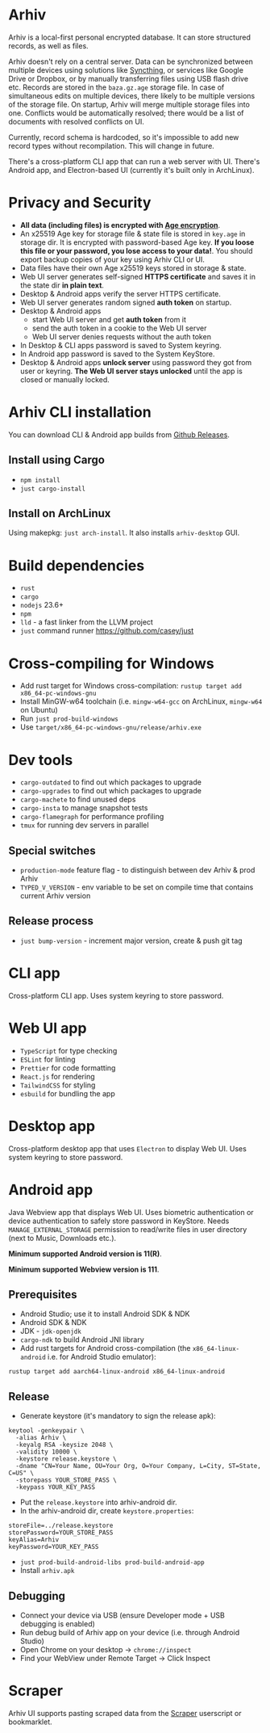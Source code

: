 # Arhiv
Arhiv is a local-first personal encrypted database. It can store structured records, as well as files.

Arhiv doesn't rely on a central server. Data can be synchronized between multiple devices using solutions like [Syncthing](https://github.com/syncthing/syncthing), or services like Google Drive or Dropbox, or by manually transferring files using USB flash drive etc.
Records are stored in the `baza.gz.age` storage file.
In case of simultaneous edits on multiple devices, there likely to be multiple versions of the storage file.
On startup, Arhiv will merge multiple storage files into one. Conflicts would be automatically resolved; there would be a list of documents with resolved conflicts on UI.

Currently, record schema is hardcoded, so it's impossible to add new record types without recompilation. This will change in future.

There's a cross-platform CLI app that can run a web server with UI. There's Android app, and Electron-based UI (currently it's built only in ArchLinux).

# Privacy and Security
* **All data (including files) is encrypted with [Age encryption](https://age-encryption.org/v1)**.
* An x25519 Age key for storage file & state file is stored in `key.age` in storage dir.
It is encrypted with password-based Age key.
**If you loose this file or your password, you lose access to your data!**.
You should export backup copies of your key using Arhiv CLI or UI.
* Data files have their own Age x25519 keys stored in storage & state.
* Web UI server generates self-signed **HTTPS certificate** and saves it in the state dir **in plain text**.
* Desktop & Android apps verify the server HTTPS certificate.
* Web UI server generates random signed **auth token** on startup.
* Desktop & Android apps
  * start Web UI server and get **auth token** from it
  * send the auth token in a cookie to the Web UI server
  * Web UI server denies requests without the auth token
* In Desktop & CLI apps password is saved to System keyring.
* In Android app password is saved to the System KeyStore.
* Desktop & Android apps **unlock server** using password they got from user or keyring. **The Web UI server stays unlocked** until the app is closed or manually locked.

# Arhiv CLI installation

You can download CLI & Android app builds from [Github Releases](https://github.com/mbme/arhiv/releases).

## Install using Cargo
* `npm install`
* `just cargo-install`

## Install on ArchLinux
Using makepkg: `just arch-install`. It also installs `arhiv-desktop` GUI.

# Build dependencies
* `rust`
* `cargo`
* `nodejs` 23.6+
* `npm`
* `lld` - a fast linker from the LLVM project
* `just` command runner https://github.com/casey/just

# Cross-compiling for Windows
* Add rust target for Windows cross-compilation: `rustup target add x86_64-pc-windows-gnu`
* Install MinGW-w64 toolchain (i.e. `mingw-w64-gcc` on ArchLinux, `mingw-w64` on Ubuntu)
* Run `just prod-build-windows`
* Use `target/x86_64-pc-windows-gnu/release/arhiv.exe`

# Dev tools
* `cargo-outdated` to find out which packages to upgrade
* `cargo-upgrades` to find out which packages to upgrade
* `cargo-machete` to find unused deps
* `cargo-insta` to manage snapshot tests
* `cargo-flamegraph` for performance profiling
* `tmux` for running dev servers in parallel

## Special switches
* `production-mode` feature flag - to distinguish between dev Arhiv & prod Arhiv
* `TYPED_V_VERSION` - env variable to be set on compile time that contains current Arhiv version

## Release process
* `just bump-version` - increment major version, create & push git tag

# CLI app
Cross-platform CLI app. Uses system keyring to store password.

# Web UI app
* `TypeScript` for type checking
* `ESLint` for linting
* `Prettier` for code formatting
* `React.js` for rendering
* `TailwindCSS` for styling
* `esbuild` for bundling the app

# Desktop app
Cross-platform desktop app that uses `Electron` to display Web UI. Uses system keyring to store password.

# Android app
Java Webview app that displays Web UI. Uses biometric authentication or device authentication to safely store password in KeyStore.
Needs `MANAGE_EXTERNAL_STORAGE` permission to read/write files in user directory (next to Music, Downloads etc.).

**Minimum supported Android version is 11(R)**.

**Minimum supported Webview version is 111**.

## Prerequisites
* Android Studio; use it to install Android SDK & NDK
* Android SDK & NDK
* JDK - `jdk-openjdk`
* `cargo-ndk` to build Android JNI library
* Add rust targets for Android cross-compilation (the `x86_64-linux-android` i.e. for Android Studio emulator):
```
rustup target add aarch64-linux-android x86_64-linux-android
```

## Release
* Generate keystore (it's mandatory to sign the release apk):
```
keytool -genkeypair \
  -alias Arhiv \
  -keyalg RSA -keysize 2048 \
  -validity 10000 \
  -keystore release.keystore \
  -dname "CN=Your Name, OU=Your Org, O=Your Company, L=City, ST=State, C=US" \
  -storepass YOUR_STORE_PASS \
  -keypass YOUR_KEY_PASS
```
* Put the `release.keystore` into arhiv-android dir.
* In the arhiv-android dir, create `keystore.properties`:
```
storeFile=../release.keystore
storePassword=YOUR_STORE_PASS
keyAlias=Arhiv
keyPassword=YOUR_KEY_PASS
```
* `just prod-build-android-libs prod-build-android-app`
* Install `arhiv.apk`

## Debugging
* Connect your device via USB (ensure Developer mode + USB debugging is enabled)
* Run debug build of Arhiv app on your device (i.e. through Android Studio)
* Open Chrome on your desktop -> `chrome://inspect`
* Find your WebView under Remote Target -> Click Inspect

# Scraper
Arhiv UI supports pasting scraped data from the [Scraper](https://github.com/mbme/scraper) userscript or bookmarklet.
